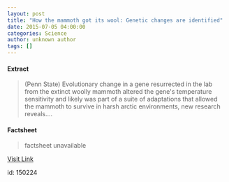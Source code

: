 ```yaml
---
layout: post
title: "How the mammoth got its wool: Genetic changes are identified"
date: 2015-07-05 04:00:00
categories: Science
author: unknown author
tags: []
---
```



#### Extract
>(Penn State) Evolutionary change in a gene resurrected in the lab from the extinct woolly mammoth altered the gene's temperature sensitivity and likely was part of a suite of adaptations that allowed the mammoth to survive in harsh arctic environments, new research reveals....

#### Factsheet
>factsheet unavailable

[Visit Link](http://www.eurekalert.org/pub_releases/2015-07/ps-htm070515.php)

id:  150224
